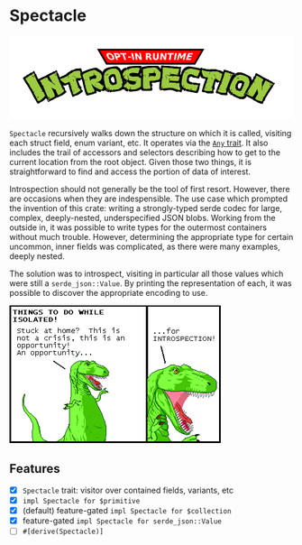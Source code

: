 # Spectacle

![opt-in runtime introspection](media/oiri.png)

`Spectacle` recursively walks down the structure on which it is called, visiting each struct field, enum variant, etc. It operates via the [`Any` trait](https://doc.rust-lang.org/std/any/trait.Any.html). It also includes the trail of accessors and selectors describing how to get to the current location from the root object. Given those two things, it is straightforward to find and access the portion of data of interest.

Introspection should not generally be the tool of first resort. However, there are occasions when they are indespensible. The use case which prompted the invention of this crate: writing a strongly-typed serde codec for large, complex, deeply-nested, underspecified JSON blobs. Working from the outside in, it was possible to write types for the outermost containers without much trouble. However, determining the appropriate type for certain uncommon, inner fields was complicated, as there were many examples, deeply nested.

The solution was to introspect, visiting in particular all those values which were still a `serde_json::Value`. By printing the representation of each, it was possible to discover the appropriate encoding to use.

[![this is not a crisis, this is an opportunity for introspection](media/qwantz-3580.png)](http://www.qwantz.com/index.php?comic=3579)

## Features

- [x] `Spectacle` trait: visitor over contained fields, variants, etc
- [x] `impl Spectacle for $primitive`
- [x] (default) feature-gated `impl Spectacle for $collection`
- [x] feature-gated `impl Spectacle for serde_json::Value`
- [ ] `#[derive(Spectacle)]`
